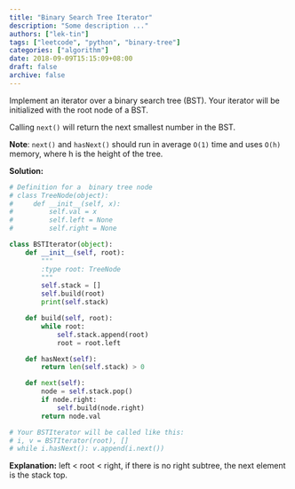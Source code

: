 ```yaml
---
title: "Binary Search Tree Iterator"
description: "Some description ..."
authors: ["lek-tin"]
tags: ["leetcode", "python", "binary-tree"]
categories: ["algorithm"]
date: 2018-09-09T15:15:09+08:00
draft: false
archive: false
---
```

Implement an iterator over a binary search tree (BST). Your iterator will be initialized with the root node of a BST.

Calling `next()` will return the next smallest number in the BST.

**Note**: `next()` and `hasNext()` should run in average `O(1)` time and uses `O(h)` memory, where h is the height of the tree.

**Solution:**
```python
# Definition for a  binary tree node
# class TreeNode(object):
#     def __init__(self, x):
#         self.val = x
#         self.left = None
#         self.right = None

class BSTIterator(object):
    def __init__(self, root):
        """
        :type root: TreeNode
        """
        self.stack = []
        self.build(root)
        print(self.stack)

    def build(self, root):
        while root:
            self.stack.append(root)
            root = root.left

    def hasNext(self):
        return len(self.stack) > 0

    def next(self):
        node = self.stack.pop()
        if node.right:
            self.build(node.right)
        return node.val

# Your BSTIterator will be called like this:
# i, v = BSTIterator(root), []
# while i.hasNext(): v.append(i.next())
```
**Explanation:**
left < root < right, if there is no right subtree, the next element is the stack top.
